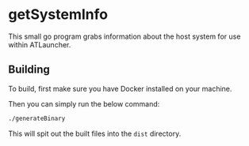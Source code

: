 # getSystemInfo

This small go program grabs information about the host system for use within ATLauncher.

## Building

To build, first make sure you have Docker installed on your machine.

Then you can simply run the below command:

```sh
./generateBinary
```

This will spit out the built files into the `dist` directory.
